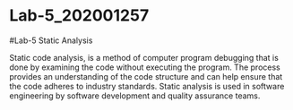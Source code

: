 # Lab-5_202001257

#Lab-5 Static Analysis

Static code analysis, is a method of computer program debugging that is done by examining the code without executing the program. The process provides an understanding of the code structure and can help ensure that the code adheres to industry standards. Static analysis is used in software engineering by software development and quality assurance teams.


